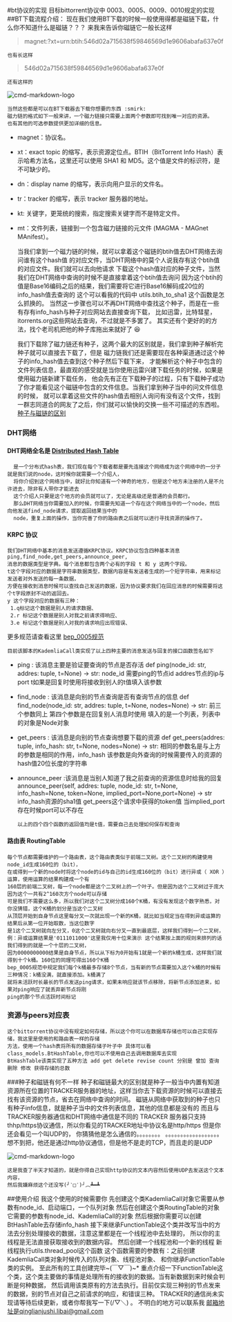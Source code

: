 #bt协议的实现
    目标bittorrent协议中 0003、0005、0009、0010规定的实现
##BT下载流程介绍：
    现在我们使用BT下载的时候一般使用得都是磁链下载，什么你不知道什么是磁链？？？
    来我来告诉你磁链它一般长这样
> magnet:?xt=urn:btih:546d02a715638f59846569d1e9606abafa637e0f
    
    也有长这样 
> 546d02a715638f59846569d1e9606abafa637e0f

    还有这样的
![cmd-markdown-logo](https://ww1.sinaimg.cn/bmiddle/b33c7fddly1g93gs9p4awj207f07ddh9.jpg)

    当然这些都是可以在BT下载器去下载你想要的东西 :smirk:
    磁力链的格式如下一般来讲，一个磁力链接只需要上面两个参数即可找到唯一对应的资源。
    也有其他的可选参数提供更加详细的信息。
    
* magnet：协议名。
* xt：exact topic 的缩写，表示资源定位点。BTIH（BitTorrent Info Hash）表示哈希方法名，这里还可以使用 SHA1 和 MD5。这个值是文件的标识符，是不可缺少的。
* dn：display name 的缩写，表示向用户显示的文件名。
* tr：tracker 的缩写，表示 tracker 服务器的地址。
* kt: 关键字，更笼统的搜索，指定搜索关键字而不是特定文件。
* mt：文件列表，链接到一个包含磁力链接的元文件 (MAGMA - MAGnet MAnifest）。
    
    
    当我们拿到一个磁力链的时候，就可以拿着这个磁链的btih值去DHT网络去询问谁有这个hash值
    的对应文件，当DHT网络中的莫个人说我存有这个btih值的对应文件。我们就可以去向他请求
    下载这个hash值对应的种子文件，当然我们在DHT网络中查询的时候不是直接拿着这个btih值去询问
    因为这个btih的值是Base16编码之后的结果，我们需要将它进行Base16解码成20位的info_hash值去查询的
    这个可以看我的代码中 utils.btih_to_sha1 这个函数是怎么抓换的。
    当然这一步骤也可以不再DHT网络中查找这个种子，而是在一些有存有info_hash与种子对应网站去直接查询下载，
    比如迅雷，比特彗星，itorrents.org这些网站去查询，不过就是不多罢了。
    其实还有个更好的的方法，找个老司机把他的种子库拖出来就好了 :satisfied:
    
    
    我们下载除了磁力链还有种子，这两个最大的区别就是，我们拿到种子解析完种子就可以直接去下载了，但是
    磁力链我们还是需要现在各种渠道通过这个种子的info_hash值去查到这个种子然后下载下来，
    才能解析这个种子中包含的文件列表信息，最直观的感受就是当你使用迅雷兴建下载任务的时候，如果是使用磁力链新建下载任务，
    他会先有正在下载种子的过程，只有下载种子成功了你才能看见这个磁链中包含的文件信息。当我们拿到种子当中的问文件信息的时候，
    就可以拿着这些文件的hash值去相别人询问有没有这个文件，找到一群志同道合的网友了之后，你们就可以愉快的交换一些不可描述的东西啦。
[种子与磁链的区别](#jump)
    
### DHT网络
#### DHT网络全名是 [Distributed Hash Table](https://zh.wikipedia.org/wiki/%E5%88%86%E6%95%A3%E5%BC%8F%E9%9B%9C%E6%B9%8A%E8%A1%A8) 
      是一个分布式hash表，我们现在每个下载者都是要先连接这个网络成为这个网络中的一分子就是我们说的node，这时候你就需要一个介绍人，
      将你介绍到这个网络当中，就好比你知道有一个神奇的地方，但是这个地方未注册的人是不允许进去，除非有人带你才能进去
      这个介绍人只要是这个地方的会员就可以了，无论是高级还是普通的会员都行。
      那么DHT网络当你需要加入的时候，你需要先知道一个存在这个网络当中的一个node，然后向他发送find_node请求，提取返回结果当中的
      node，重复上面的操作，当你完善了你的路由表之后就可以进行寻找资源的操作了。
#### KRPC 协议
    我们DHT网络中基本的消息发送遵循KRPC协议。KRPC协议包含四种基本消息ping,find_node,get_peers,announce_peer,
    消息的数据类型是字典。每个消息都包含两个必有的字段 t 和 y 这两个字段。
    t这个字段对应的数据是字符串数据类型，数据内容是有发送者生成的一个短字符串，用来标记发送者对外发送的每一条数据，
    方便在接收到消息时候可以查找自己发送的数据，因为协议要求我们在回应消息的时候需要将这个t字段原封不动的返回去。
    y 这个字段对应的数据有三种： 
     1.q标记这个数据是别人的请求数据、 
     2.r 标记这个数据是别人对我之前请求得响应、
     3.e 标记这个数据是别人对我的请求响应出现错误、
更多规范请查看这里 [bep_0005规范](http://www.bittorrent.org/beps/bep_0005.html)
    
    目前该脚本的KademliaCall类实现了以上四种主要的消息发送与回复的接口函数签名如下
* ping : 该消息主要是验证要查询的节点是否存活
         def ping(node_id: str, addres: tuple, t=None) -> str: node_id 
         需要ping的节点id addres节点的ip与port t如果是回复时使用将接收到别人的t值填入该参数
* find_node : 该消息是向别的节点查询是否有查询节点的信息
         def find_node(node_id: str, addres: tuple, t=None, nodes=None) -> str:
         前三个参数同上 第四个参数是在回复别人消息时使用 填入的是一个列表，列表中的对象是Node对象
* get_peers : 该消息是向别的节点查询想要下载的资源
         def get_peers(addres: tuple, info_hash: str, t=None, nodes=None) -> str:
         相同的参数名是与上方的参数是相同的作用，info_hash 该参数是向外查询的时候需要传入的资源的hash值20位长度的字符串
* announce_peer :该消息是当别人知道了我之前查询的资源信息时给我的回复
         announce_peer(self, addres: tuple, node_id: str, t=None, info_hash=None, token=None, implied_port=None,port=None) -> str
         info_hash资源的sha1值  get_peers这个请求中获得的token值 当implied_port存在时候port可以不存在
      
      
      以上的四个四个函数的返回值均是t值，需要自己去处理如何保存和查询
#### 路由表 RoutingTable
    每个节点都需要维护的一个路由表，这个路由表类似于前端二叉树。这个二叉树的构建使用node_id生成160位的（bit），
    在或得到一个新的node时将这个node的id与自己的id生成160位的（bit）进行异或（ XOR ）运算，使用运算的结果构建成一个有
    160层的前端二叉树，每一个node都是这个二叉树上的一个叶子。但是因为这个二叉树过于庞大因为这个一共有2^160次方个node可以存储
    可是我们不需要这么多，所以我们对这个二叉树分成160个K桶，有没有发现这个数字熟悉，对你没猜错，这个K桶的划分是当这个二叉树
    从顶层开始到自身节点这里每分叉一次就出现一个新的K桶，就比如当规定当在得到异或运算的结果后从第一位开始取数，当这位数字
    是1这个二叉树就向左分叉，0这个二叉树就向右分叉一直到最底层，这样我们得到一个二叉树，
    例：异或运算结果是'0111011000'这里我仅用十位来演示 这个结果按上面的规则来排列的话我们得到的就是一个十层的二叉树，
    因为0000000000结果是自身节点，所以从下标为0开始有1就是一个新的k桶生成，这样我们就得到十个k桶。160位的同理可得出160个K桶
    bep_0005规范中规定我们每个k桶最多存储8个节点，当有新的节点需要加入这个k桶的时候有三种情况：k桶没满，就直接添加。k桶满了
    就将未活跃时长最长的节点发送ping请求，如果未响应就该节点移除，将新节点添加进来，如果对ping响应了就丢弃新节点将刚
    ping的那个节点活跃时间标记
### 资源与peers对应表
    这个bittorrent协议中没有规定如何存储，所以这个你可以在数据库存储也可以自己实现存储，我这里是使用的和路由表一样的存储
    方法，使用一个hash表将所有的数据存储子叶子中 具体可以看class_models.BtHashTable,你也可以不使用自己去调用数据库去实现
    BtHashTable该类实现了五种方法 add get delete revise count 分别是 曾加 查询 删除 修改 获得存储的总数
###种子和磁链有何不一样
    种子和磁链最大的区别就是种子一般当中内置有知道资源所在位置的TRACKER服务器的地址，这样当你去下载资源的时候可以直接去
    找有该资源的节点，省去在网络中查询的时间。
    磁链从网络中获取到的种子也只有种子info信息，就是种子当中的文件列表信息，其他的信息都是没有的
    而且与TRACKER服务器通信和DHT网络中通信是不同的
    TRACKER 服务器只支持thhp/https协议通信，所以你看见的TRACKER地址中协议名是http/https 但是你还会看见一个叫UDP的，
    你猜猜他是怎么通信的。。。。。。。。
    。。。。。。。。。。。。。。。。。。
    想不到把，他还是通过http协议通信，但是他不是走的TCP，而且走的是UDP 
    
![cmd-markdown-logo](http://img.youai123.com/1507615921-5474.gif)
    
    这是我查了半天才知道的，就是你得自己实现http协议的文本内容然后使用UDP去发送这个文本内容，
    然后我嫌麻烦这个还没写(╯‵□′)╯︵┻━┻
    
##使用介绍
    我这个使用的时候需要你 先创建这个类KademliaCall对象它需要从参数有node_id、启动端口，一个队列对象
    然后在创建这个类RoutingTable的对象它需要的参数有node_id、KademliaCall的对象
    然后根据你需要可以创建BtHashTable去存储info_hash
    接下来继承FunctionTable这个类并改写当中的方法去分别处理接收的数据，注意这里都是在一个线程池中去处理的，
    所以你的主线程是无法直接获取接收到的数据内容。
    然后创建一个线程池和一个新的线程
    新线程执行utils.thread_pool这个函数 这个函数需要的参数有：之前创建KademliaCall类对象时候传入的队列对象、线程池对象、
    和你继承FunctionTable类的实例。
    至此所有的工具创建完毕~(￣▽￣)~*
    重点介绍一下FunctionTable这个类，这个类主要做的事情是处理所有的接收到的数据。当有新数据到来时候会判断是何种数据，
    然后调用该类原有的方法去执行。目前仅实现三种别的节点发来的数据，别的节点对自己之前请求的响应，和错误三种。
    TRACKER的通信尚未实现请等待后续更新，或者你帮我写一下(/▽＼) 。
    不明白的地方可以联系我 邮箱地址是qinglianjushi.libai@gmail.com